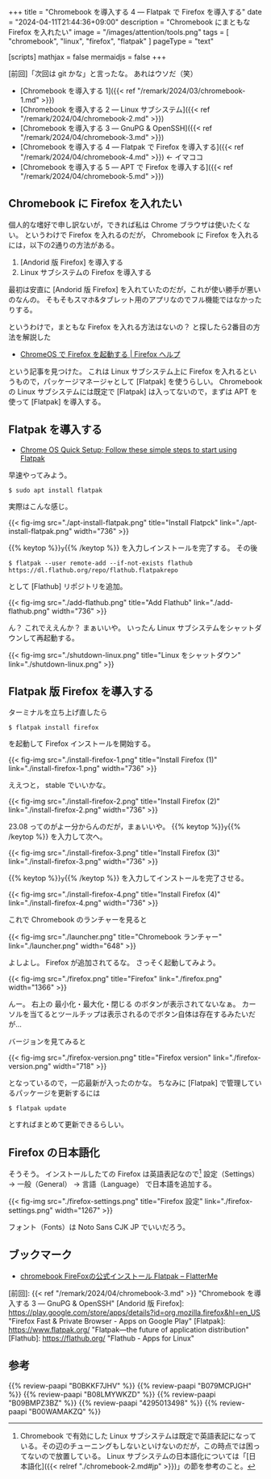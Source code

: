 +++
title = "Chromebook を導入する 4 — Flatpak で Firefox を導入する"
date =  "2024-04-11T21:44:36+09:00"
description = "Chromebook にまともな Firefox を入れたい"
image = "/images/attention/tools.png"
tags = [ "chromebook", "linux", "firefox", "flatpak" ]
pageType = "text"

[scripts]
  mathjax = false
  mermaidjs = false
+++

[前回]「次回は git かな」と言ったな。
あれはウソだ（笑）

- [Chromebook を導入する 1]({{< ref "/remark/2024/03/chromebook-1.md" >}})
- [Chromebook を導入する 2 — Linux サブシステム]({{< ref "/remark/2024/04/chromebook-2.md" >}})
- [Chromebook を導入する 3 — GnuPG & OpenSSH]({{< ref "/remark/2024/04/chromebook-3.md" >}})
- [Chromebook を導入する 4 — Flatpak で Firefox を導入する]({{< ref "/remark/2024/04/chromebook-4.md" >}}) ← イマココ
- [Chromebook を導入する 5 — APT で Firefox を導入する]({{< ref "/remark/2024/04/chromebook-5.md" >}})

## Chromebook に Firefox を入れたい

個人的な嗜好で申し訳ないが，できれば私は Chrome ブラウザは使いたくない。
というわけで Firefox を入れるのだが， Chromebook に Firefox を入れるには，以下の2通りの方法がある。

1. [Andorid 版 Firefox] を導入する
2. Linux サブシステムの Firefox を導入する

最初は安直に [Andorid 版 Firefox] を入れていたのだが，これが使い勝手が悪いのなんの。
そもそもスマホ&タブレット用のアプリなのでフル機能ではなかったりする。

というわけで，まともな Firefox を入れる方法はないの？ と探したら2番目の方法を解説した

- [ChromeOS で Firefox を起動する | Firefox ヘルプ](https://support.mozilla.org/ja/kb/run-firefox-chromeos)

という記事を見つけた。
これは Linux サブシステム上に Firefox を入れるというもので，パッケージマネージャとして [Flatpak] を使うらしい。
Chromebook の Linux サブシステムには既定で [Flatpak] は入ってないので，まずは APT を使って [Flatpak] を導入する。

## Flatpak を導入する

- [Chrome OS Quick Setup; Follow these simple steps to start using Flatpak](https://flatpak.org/setup/Chrome%20OS)

早速やってみよう。

```text
$ sudo apt install flatpak
```

実際はこんな感じ。

{{< fig-img src="./apt-install-flatpak.png" title="Install Flatpck" link="./apt-install-flatpak.png" width="736" >}}

{{% keytop %}}`y`{{% /keytop %}} を入力しインストールを完了する。
その後

```text
$ flatpak --user remote-add --if-not-exists flathub https://dl.flathub.org/repo/flathub.flatpakrepo
```

として [Flathub] リポジトリを追加。

{{< fig-img src="./add-flathub.png" title="Add Flathub" link="./add-flathub.png" width="736" >}}

ん？ これでええんか？ まぁいいや。
いったん Linux サブシステムをシャットダウンして再起動する。

{{< fig-img src="./shutdown-linux.png" title="Linux をシャットダウン" link="./shutdown-linux.png" >}}

## Flatpak 版 Firefox を導入する

ターミナルを立ち上げ直したら

```text
$ flatpak install firefox
```

を起動して Firefox インストールを開始する。

{{< fig-img src="./install-firefox-1.png" title="Install Firefox (1)" link="./install-firefox-1.png" width="736" >}}

ええつと， stable でいいかな。

{{< fig-img src="./install-firefox-2.png" title="Install Firefox (2)" link="./install-firefox-2.png" width="736" >}}

23.08 ってのがよー分からんのだが，まぁいいや。
{{% keytop %}}`y`{{% /keytop %}} を入力して次へ。

{{< fig-img src="./install-firefox-3.png" title="Install Firefox (3)" link="./install-firefox-3.png" width="736" >}}

{{% keytop %}}`y`{{% /keytop %}} を入力してインストールを完了させる。

{{< fig-img src="./install-firefox-4.png" title="Install Firefox (4)" link="./install-firefox-4.png" width="736" >}}

これで Chromebook のランチャーを見ると

{{< fig-img src="./launcher.png" title="Chromebook ランチャー" link="./launcher.png" width="648" >}}

よしよし。
Firefox が追加されてるな。
さっそく起動してみよう。

{{< fig-img src="./firefox.png" title="Firefox" link="./firefox.png" width="1366" >}}

んー。
右上の 最小化・最大化・閉じる のボタンが表示されてないなぁ。
カーソルを当てるとツールチップは表示されるのでボタン自体は存在するみたいだが...

バージョンを見てみると

{{< fig-img src="./firefox-version.png" title="Firefox version" link="./firefox-version.png" width="718" >}}

となっているので，一応最新が入ったのかな。
ちなみに [Flatpak] で管理しているパッケージを更新するには

```text
$ flatpak update
```

とすればまとめて更新できるらしい。

## Firefox の日本語化

そうそう。
インストールしたての Firefox は英語表記なので[^l1] 設定（Settings） → 一般（General） → 言語（Language） で日本語を追加する。

[^l1]: Chromebook で有効にした Linux サブシステムは既定で英語表記になっている。その辺のチューニングもしないといけないのだが，この時点では困ってないので放置している。 Linux サブシステムの日本語化については「[日本語化]({{< relref "./chromebook-2.md#jp" >}})」の節を参考のこと。

{{< fig-img src="./firefox-settings.png" title="Firefox 設定" link="./firefox-settings.png" width="1267" >}}

フォント（Fonts）は Noto Sans CJK JP でいいだろう。

## ブックマーク

- [chromebook FireFoxの公式インストール Flatpak – FlatterMe](/itsupport/526/2022/05/29/)

[前回]: {{< ref "/remark/2024/04/chromebook-3.md" >}} "Chromebook を導入する 3 — GnuPG & OpenSSH"
[Andorid 版 Firefox]: https://play.google.com/store/apps/details?id=org.mozilla.firefox&hl=en_US "Firefox Fast & Private Browser - Apps on Google Play"
[Flatpak]: https://www.flatpak.org/ "Flatpak—the future of application distribution"
[Flathub]: https://flathub.org/ "Flathub - Apps for Linux"

## 参考

{{% review-paapi "B0BKKF7JHV" %}} <!-- ASUS Chromebook -->
{{% review-paapi "B079MCPJGH" %}} <!-- カメラ 目隠し シャッター -->
{{% review-paapi "B08LMYWKZD" %}} <!-- Bluetooth 無線静音マウス -->
{{% review-paapi "B09BMPZ3BZ" %}} <!-- Chromebook仕事術 -->
{{% review-paapi "4295013498" %}} <!-- Linuxシステムの仕組み -->
{{% review-paapi "B00WAMAKZQ" %}} <!-- コマンドー -->
